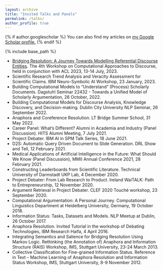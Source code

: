 ```yaml
---
layout: archive
title: "Invited Talks and Panels"
permalink: /talks/
author_profile: true
---
```


{% if author.googlescholar %}
  You can also find my articles on <u><a href="{{author.googlescholar}}">my Google Scholar profile</a>.</u>
{% endif %}

{% include base_path %}

- [Bridging Resolution: A Journey Towards Modelling Referential Discourse Entities](https://github.com/yufanghou/yufanghou.github.io/blob/master/files/Talk-Yufang_CODI_2023_v1.pdf). The 4th Workshop on Computational Approaches to Discourse, held in conjunction with ACL 2023, 13-14 July, 2023. 
- Scientific Research Trend Analysis and Veracity Assessment for Scientific Claims. IBM Neuro-Symbolic AI Workshop, 23 January, 2023.  
- Building Computational Models to “Understand” (Process) Scholarly Documents. Dagstuhl Seminar 22432 - Towards a Unified Model of Scholarly Argumentation, 26 October, 2022. 
- Building Computational Models for Discourse Analysis, Knowledge Discovery, and Decision-making. Dublin City University NLP Seminar, 26 September 2022. 
- Anaphora and Coreference Resolution. LT Bridge Summer School, 31 May 2022.
- Career Panel: What’s Different? Alumni in Academia and Industry (Panel Discussion). HITS Alumni Meeting, 7 July 2021.
- Project Debater. IBM AI in SPM Talk Series, 18 June 2021.
- D2S: Automatic Query Driven Document to Slide Generation. DRL Show and Tell, 12 February 2021.
- Medical Applications of Artificial Intelligence in the Future: What Should We Know (Panel Discussion), MMII Annual Conference 2021, 28 February 2021.
- Constructing Leaderboards from Scientific Literature. Technical University of Darmstadt UKP Lab, 4 December 2020.
- Project Debater: From Lab Research to Product. Ireland WaiTALK: Path to Entrepreneurship, 12 November 2020.
- Argument Retrieval in Project Debater. CLEF 2020 Touché workshop, 23 September 2020.
- Computational Argumentation: A Personal Journey. Computational Linguistics Department at Heidelberg University, Germany, 19 October 2018.
- Information Status: Tasks, Datasets and Models. NLP Meetup at Dublin, 26 October 2017.
- Anaphora Resolution. Invited Tutorial in the workshop of Debating Technologies, IBM Research Haifa, 4 April 2016.
- Integrating Semantics and Salience for Bridging Resolution Using Markov Logic. Rethinking (the Annotation of) Anaphora and Information Structure (RAIS) Workshop, IMS, Stuttgart University, 23-24 March 2013.
- Collective Classification for Fine-grained Information Status. Reference in Text – Machine Learning of Anaphora Resolution and Information Status Workshop, IMS, Stuttgart University, 8-9 November 2012.
